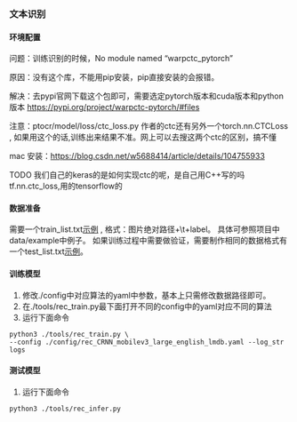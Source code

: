 ### 文本识别
#### 环境配置
问题：训练识别的时候，No module named “warpctc_pytorch”

原因：没有这个库，不能用pip安装，pip直接安装的会报错。

解决：去pypi官网下载这个包即可，需要选定pytorch版本和cuda版本和python 版本
https://pypi.org/project/warpctc-pytorch/#files

注意：ptocr/model/loss/ctc_loss.py 作者的ctc还有另外一个torch.nn.CTCLoss ,
如果用这个的话,训练出来结果不准。网上可以去搜这两个ctc的区别，搞不懂

mac 安装：https://blog.csdn.net/w5688414/article/details/104755933

TODO 我们自己的keras的是如何实现ctc的呢，是自己用C++写的吗
tf.nn.ctc_loss,用的tensorflow的


#### 数据准备

需要一个train_list.txt[示例](https://github.com/BADBADBADBOY/pytorchOCR/blob/master/doc/example/rec_train_list.txt) , 格式：图片绝对路径+\t+label。 具体可参照项目中data/example中例子。
如果训练过程中需要做验证，需要制作相同的数据格式有一个test_list.txt[示例](https://github.com/BADBADBADBOY/pytorchOCR/blob/master/doc/example/rec_test_list.txt)。

#### 训练模型
1. 修改./config中对应算法的yaml中参数，基本上只需修改数据路径即可。
2. 在./tools/rec_train.py最下面打开不同的config中的yaml对应不同的算法
3. 运行下面命令

```
python3 ./tools/rec_train.py \
--config ./config/rec_CRNN_mobilev3_large_english_lmdb.yaml --log_str logs
```
#### 测试模型
1. 运行下面命令

```
python3 ./tools/rec_infer.py
```